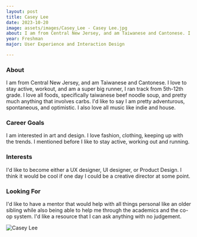 ```yaml
---
layout: post
title: Casey Lee 
date: 2023-10-20
image: assets/images/Casey_Lee - Casey Lee.jpg
about: I am from Central New Jersey, and am Taiwanese and Cantonese. I love to stay active, workout, and am a super big runner, I ran track from 5th-12th grade. I love all foods, specifically taiwanese beef noodle soup, and pretty much anything that involves carbs. I'd like to say I am pretty adventurous, spontaneous, and optimistic. I also love all music like indie and house.
year: Freshman
major: User Experience and Interaction Design

---
```


### About

I am from Central New Jersey, and am Taiwanese and Cantonese. I love to stay active, workout, and am a super big runner, I ran track from 5th-12th grade. I love all foods, specifically taiwanese beef noodle soup, and pretty much anything that involves carbs. I'd like to say I am pretty adventurous, spontaneous, and optimistic. I also love all music like indie and house.

### Career Goals

I am interested in art and design. I love fashion, clothing, keeping up with the trends. I mentioned before I like to stay active, working out and running. 

### Interests

I'd like to become either a UX designer, UI designer, or Product Design. I think it would be cool if one day I could be a creative director at some point. 

### Looking For

I'd like to have a mentor that would help with all things personal like an older sibling while also being able to help me through the academics and the co-op system. I'd like a resource that I can ask anything with no judgement. 

<div class="text-center my-5">
    <img src="https://sase-drexel.github.io/mentorship-2023/assets/images/Casey_Lee - Casey Lee.jpg" alt="Casey Lee" class="rounded post-img" />
</div>
